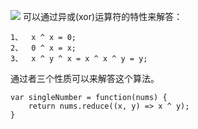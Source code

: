 ![](https://github.com/MuRongJs/learningNotes/tree/master/images/appear_onec_num.jpeg)
可以通过异或(xor)运算符的特性来解答：

    1、  x ^ x = 0;
    2、  0 ^ x = x;
    3、  x ^ y ^ x = x ^ x ^ y = y;

通过者三个性质可以来解答这个算法。
```$xslt
var singleNumber = function(nums) {
    return nums.reduce((x, y) => x ^ y);
}
```